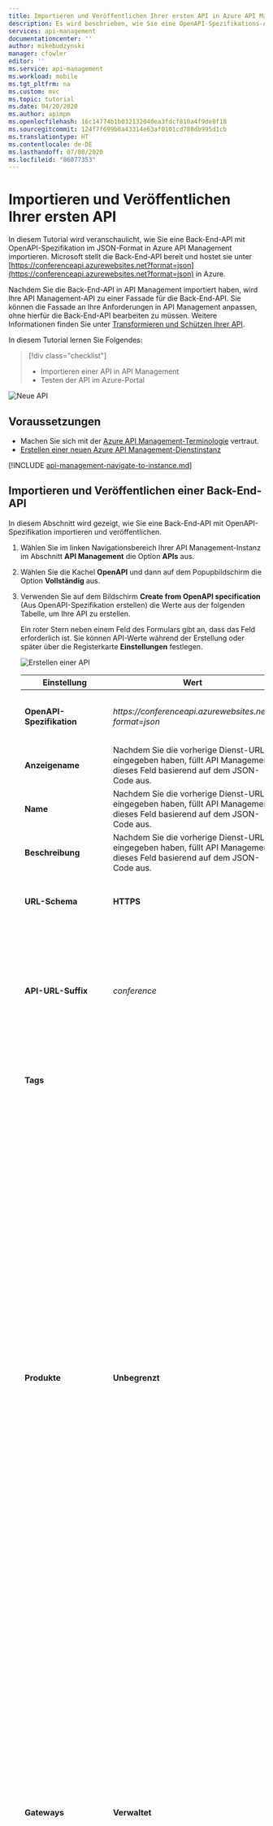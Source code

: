 ```yaml
---
title: Importieren und Veröffentlichen Ihrer ersten API in Azure API Management
description: Es wird beschrieben, wie Sie eine OpenAPI-Spezifikations-API in Azure API Management importieren und diese im Azure-Portal testen.
services: api-management
documentationcenter: ''
author: mikebudzynski
manager: cfowler
editor: ''
ms.service: api-management
ms.workload: mobile
ms.tgt_pltfrm: na
ms.custom: mvc
ms.topic: tutorial
ms.date: 04/20/2020
ms.author: apimpm
ms.openlocfilehash: 16c14774b1b032132040ea3fdcf810a4f9de8f18
ms.sourcegitcommit: 124f7f699b6a43314e63af0101cd788db995d1cb
ms.translationtype: HT
ms.contentlocale: de-DE
ms.lasthandoff: 07/08/2020
ms.locfileid: "86077353"
---
```

# <a name="import-and-publish-your-first-api"></a>Importieren und Veröffentlichen Ihrer ersten API

In diesem Tutorial wird veranschaulicht, wie Sie eine Back-End-API mit OpenAPI-Spezifikation im JSON-Format in Azure API Management importieren. Microsoft stellt die Back-End-API bereit und hostet sie unter [https://conferenceapi.azurewebsites.net?format=json](https://conferenceapi.azurewebsites.net?format=json) in Azure.

Nachdem Sie die Back-End-API in API Management importiert haben, wird Ihre API Management-API zu einer Fassade für die Back-End-API. Sie können die Fassade an Ihre Anforderungen in API Management anpassen, ohne hierfür die Back-End-API bearbeiten zu müssen. Weitere Informationen finden Sie unter [Transformieren und Schützen Ihrer API](transform-api.md).

In diesem Tutorial lernen Sie Folgendes:

> [!div class="checklist"]
> * Importieren einer API in API Management
> * Testen der API im Azure-Portal

![Neue API](./media/api-management-import-and-publish/created-api.png)

## <a name="prerequisites"></a>Voraussetzungen

- Machen Sie sich mit der [Azure API Management-Terminologie](api-management-terminology.md) vertraut.
- [Erstellen einer neuen Azure API Management-Dienstinstanz](get-started-create-service-instance.md)

[!INCLUDE [api-management-navigate-to-instance.md](../../includes/api-management-navigate-to-instance.md)]

## <a name="import-and-publish-a-backend-api"></a><a name="create-api"> </a>Importieren und Veröffentlichen einer Back-End-API

In diesem Abschnitt wird gezeigt, wie Sie eine Back-End-API mit OpenAPI-Spezifikation importieren und veröffentlichen.

1. Wählen Sie im linken Navigationsbereich Ihrer API Management-Instanz im Abschnitt **API Management** die Option **APIs** aus.
1. Wählen Sie die Kachel **OpenAPI** und dann auf dem Popupbildschirm die Option **Vollständig** aus.
1. Verwenden Sie auf dem Bildschirm **Create from OpenAPI specification** (Aus OpenAPI-Spezifikation erstellen) die Werte aus der folgenden Tabelle, um Ihre API zu erstellen.

   Ein roter Stern neben einem Feld des Formulars gibt an, dass das Feld erforderlich ist. Sie können API-Werte während der Erstellung oder später über die Registerkarte **Einstellungen** festlegen.

   ![Erstellen einer API](./media/api-management-import-and-publish/create-api.png)

   |Einstellung|Wert|BESCHREIBUNG|
   |-------|-----|-----------|
   |**OpenAPI-Spezifikation**|*https:\//conferenceapi.azurewebsites.net?format=json*|Der Dienst, der die API implementiert. API Management leitet Anfragen an diese Adresse weiter.|
   |**Anzeigename**|Nachdem Sie die vorherige Dienst-URL eingegeben haben, füllt API Management dieses Feld basierend auf dem JSON-Code aus.|Der Name wird im Entwicklerportal angezeigt.|
   |**Name**|Nachdem Sie die vorherige Dienst-URL eingegeben haben, füllt API Management dieses Feld basierend auf dem JSON-Code aus.|Ein eindeutiger Name für die API.|
   |**Beschreibung**|Nachdem Sie die vorherige Dienst-URL eingegeben haben, füllt API Management dieses Feld basierend auf dem JSON-Code aus.|Eine optionale Beschreibung der API.|
   |**URL-Schema**|**HTTPS**|Gibt an, welche Protokolle für den Zugriff auf die API verwendet werden können.|
   |**API-URL-Suffix**|*conference*|Das Suffix wird an die Basis-URL für den API Management-Dienst angehängt. API Management unterscheidet APIs anhand des Suffix. Daher muss jede API eines bestimmten Herausgebers ein eindeutiges Suffix haben.|
   |**Tags**| |Tags zum Organisieren von APIs für die Suche, Gruppierung oder Filterung.|
   |**Produkte**|**Unbegrenzt**|Zuordnung von einer oder mehreren APIs. Jede API Management-Instanz enthält zwei Beispielprodukte: **Starter** und **Unbegrenzt**. Zur Veröffentlichung einer API muss diese einem Produkt zugeordnet werden (in diesem Beispiel **Unbegrenzt**).<br/>Sie können ein Produkt mit mehreren APIs versehen und sie Entwicklern über das Entwicklerportal zur Verfügung stellen. Geben Sie den Produktnamen ein, oder wählen Sie ihn aus, um diese API einem anderen Produkt hinzuzufügen. Wiederholen Sie diesen Schritt, um die API mehreren Produkten hinzuzufügen. Sie können APIs Produkten auch später über die Seite **Einstellungen** hinzufügen.<br/>Entwickler müssen ein Produkt zunächst abonnieren, um Zugriff auf die API zu erhalten. Wenn sie ein Produkt abonnieren, erhalten sie einen Abonnementschlüssel, der für jede API in diesem Produkt gilt. <br/>Wenn Sie die API Management-Instanz erstellt haben, sind Sie bereits Administrator und haben dadurch alle Produkte der Instanz abonniert.|
   |**Gateways**|**Verwaltet**|API-Gateways, die die API verfügbar machen. Dieses Feld ist nur bei Diensten mit **Developer**- und **Premium**-Tarif verfügbar.<br/>**Verwaltet** gibt an, dass das Gateway in den API Management-Dienst integriert ist und von Microsoft in Azure gehostet wird. Andere Gateways sind [selbstgehostete Gateways](self-hosted-gateway-overview.md) und nur bei Diensten mit Premium- und Developer-Tarif verfügbar. Sie können sie lokal oder in anderen Clouds bereitstellen.<br/>Wenn keine Gateways ausgewählt sind, ist die API nicht verfügbar, und Ihre API-Anforderungen können nicht erfolgreich ausgeführt werden.|
   |**Versionsverwaltung für diese API?**|Auswählen bzw. Aufheben der Auswahl|Weitere Informationen zur Versionsverwaltung finden Sie unter [Veröffentlichen mehrerer Versionen Ihrer API](api-management-get-started-publish-versions.md).|

   > [!NOTE]
   > Wenn Sie die API für API-Consumer veröffentlichen möchten, müssen Sie sie einem Produkt zuordnen.

2. Klicken Sie auf **Erstellen**.

Falls beim Importieren einer API-Definition Probleme auftreten, helfen Ihnen die Informationen in der [Liste mit den bekannten Problemen und Einschränkungen](api-management-api-import-restrictions.md) weiter.

## <a name="test-the-new-api-in-the-azure-portal"></a>Testen der neuen API im Azure-Portal

Sie können API-Vorgänge direkt über das Azure-Portal aufrufen. Dies ist ein einfacher Weg, die Vorgänge anzuzeigen und zu testen.

1. Wählen Sie im linken Navigationsbereich Ihrer API Management-Instanz im Abschnitt **API Management** die Option **APIs** und anschließend **Demo Conference API** aus.
1. Wählen Sie die Registerkarte **Test** und dann **GetSpeakers** aus. Auf der Seite werden **Abfrageparameter** und **Header** angezeigt (falls zutreffend). **Ocp-Apim-Subscription-Key** wird automatisch für den Abonnementschlüssel eingefügt, der dieser API zugeordnet ist.
1. Wählen Sie **Senden** aus.

   ![Testen der API](./media/api-management-import-and-publish/01-import-first-api-01.png)

   Das Back-End antwortet mit **200 OK** und einigen Daten.

## <a name="next-steps"></a><a name="next-steps"> </a>Nächste Schritte

In diesem Tutorial haben Sie Folgendes gelernt:

> [!div class="checklist"]
> * Importieren Ihrer ersten API
> * Testen der API im Azure-Portal

Im nächsten Tutorial erfahren Sie, wie Sie ein Produkt erstellen und veröffentlichen:

> [!div class="nextstepaction"]
> [Erstellen und Veröffentlichen eines Produkts](api-management-howto-add-products.md)

Möchten Sie Ihre Cloudausgaben optimieren und Geld sparen?

> [!div class="nextstepaction"]
> [Beginnen mit der Kostenanalyse mit Cost Management](https://docs.microsoft.com/azure/cost-management-billing/costs/quick-acm-cost-analysis?WT.mc_id=costmanagementcontent_docsacmhorizontal_-inproduct-learn)
